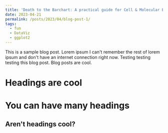 ```yaml
---
title: 'Death to the Barchart: A practical guide for Cell & Molecular Biologists'
date: 2023-04-21
permalink: /posts/2023/04/blog-post-1/
tags:
  - fun
  - DataViz
  - ggplot2
---
```


This is a sample blog post. Lorem ipsum I can't remember the rest of lorem ipsum and don't have an internet connection right now. Testing testing testing this blog post. Blog posts are cool.

Headings are cool
======

You can have many headings
======

Aren't headings cool?
------
